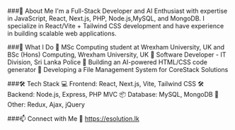 ###🚀 About Me
I'm a Full-Stack Developer and AI Enthusiast with expertise in JavaScript, React, Next.js, PHP, Node.js,MySQL, and MongoDB. I specialize in React/Vite + Tailwind CSS development and have experience in building scalable web applications.

###🎯 What I Do
🔹 MSc Computing student at Wrexham University, UK and BSc (Hons) Computing, Wrexham University, UK
🔹 Software Developer - IT Division, Sri Lanka Police
🔹 Building an AI-powered HTML/CSS code generator
🔹 Developing a File Management System for CoreStack Solutions

###🛠 Tech Stack
💻 Frontend: React, Next.js, Vite, Tailwind CSS
🛠 Backend: Node.js, Express, PHP MVC
📦 Database: MySQL, MongoDB
🚀 Other: Redux, Ajax, jQuery

###📫 Connect with Me
🔗 https://esolution.lk
